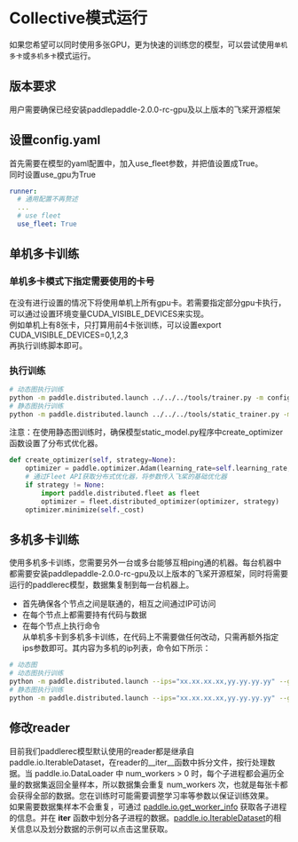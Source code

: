 # Collective模式运行
如果您希望可以同时使用多张GPU，更为快速的训练您的模型，可以尝试使用`单机多卡`或`多机多卡`模式运行。

## 版本要求
用户需要确保已经安装paddlepaddle-2.0.0-rc-gpu及以上版本的飞桨开源框架

## 设置config.yaml
首先需要在模型的yaml配置中，加入use_fleet参数，并把值设置成True。  
同时设置use_gpu为True    
```yaml
runner:
  # 通用配置不再赘述
  ...
  # use fleet
  use_fleet: True
```
## 单机多卡训练

### 单机多卡模式下指定需要使用的卡号
在没有进行设置的情况下将使用单机上所有gpu卡。若需要指定部分gpu卡执行，可以通过设置环境变量CUDA_VISIBLE_DEVICES来实现。  
例如单机上有8张卡，只打算用前4卡张训练，可以设置export CUDA_VISIBLE_DEVICES=0,1,2,3  
再执行训练脚本即可。

### 执行训练
```bash
# 动态图执行训练
python -m paddle.distributed.launch ../../../tools/trainer.py -m config.yaml
# 静态图执行训练
python -m paddle.distributed.launch ../../../tools/static_trainer.py -m config.yaml
```

注意：在使用静态图训练时，确保模型static_model.py程序中create_optimizer函数设置了分布式优化器。
```python
def create_optimizer(self, strategy=None):
    optimizer = paddle.optimizer.Adam(learning_rate=self.learning_rate, lazy_mode=True)
    # 通过Fleet API获取分布式优化器，将参数传入飞桨的基础优化器
    if strategy != None:
        import paddle.distributed.fleet as fleet
        optimizer = fleet.distributed_optimizer(optimizer, strategy)
    optimizer.minimize(self._cost)
```

## 多机多卡训练
使用多机多卡训练，您需要另外一台或多台能够互相ping通的机器。每台机器中都需要安装paddlepaddle-2.0.0-rc-gpu及以上版本的飞桨开源框架，同时将需要运行的paddlerec模型，数据集复制到每一台机器上。
- 首先确保各个节点之间是联通的，相互之间通过IP可访问
- 在每个节点上都需要持有代码与数据
- 在每个节点上执行命令  
从单机多卡到多机多卡训练，在代码上不需要做任何改动，只需再额外指定ips参数即可。其内容为多机的ip列表，命令如下所示：
```bash
# 动态图
# 动态图执行训练
python -m paddle.distributed.launch --ips="xx.xx.xx.xx,yy.yy.yy.yy" --gpus 0,1,2,3,4,5,6,7 ../../../tools/trainer.py -m config.yaml
# 静态图执行训练
python -m paddle.distributed.launch --ips="xx.xx.xx.xx,yy.yy.yy.yy" --gpus 0,1,2,3,4,5,6,7 ../../../tools/static_trainer.py -m config.yaml
```

## 修改reader
目前我们paddlerec模型默认使用的reader都是继承自paddle.io.IterableDataset，在reader的__iter__函数中拆分文件，按行处理数据。当 paddle.io.DataLoader 中 num_workers > 0 时，每个子进程都会遍历全量的数据集返回全量样本，所以数据集会重复 num_workers 次，也就是每张卡都会获得全部的数据。您在训练时可能需要调整学习率等参数以保证训练效果。  
如果需要数据集样本不会重复，可通过 [paddle.io.get_worker_info](https://www.paddlepaddle.org.cn/documentation/docs/zh/api/paddle/fluid/dataloader/dataloader_iter/get_worker_info_cn.html#get-worker-info) 获取各子进程的信息。并在 __iter__ 函数中划分各子进程的数据。[paddle.io.IterableDataset](https://www.paddlepaddle.org.cn/documentation/docs/zh/api/paddle/fluid/dataloader/dataset/IterableDataset_cn.html#iterabledataset)的相关信息以及划分数据的示例可以点击这里获取。
